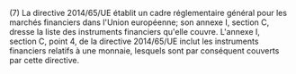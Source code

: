 (7) La directive 2014/65/UE établit un cadre réglementaire général pour les marchés financiers dans l'Union européenne; son annexe I, section C, dresse la liste des instruments financiers qu'elle couvre. L'annexe I, section C, point 4, de la directive 2014/65/UE inclut les instruments financiers relatifs à une monnaie, lesquels sont par conséquent couverts par cette directive.